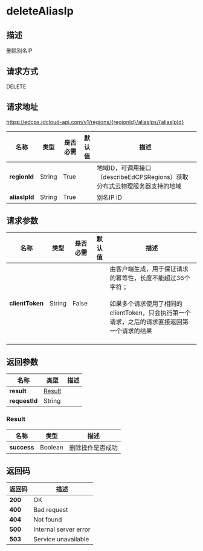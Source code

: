 # deleteAliasIp


## 描述
删除别名IP

## 请求方式
DELETE

## 请求地址
https://edcps.jdcloud-api.com/v1/regions/{regionId}/aliasIps/{aliasIpId}

|名称|类型|是否必需|默认值|描述|
|---|---|---|---|---|
|**regionId**|String|True| |地域ID，可调用接口（describeEdCPSRegions）获取分布式云物理服务器支持的地域|
|**aliasIpId**|String|True| |别名IP ID|

## 请求参数
|名称|类型|是否必需|默认值|描述|
|---|---|---|---|---|
|**clientToken**|String|False| |由客户端生成，用于保证请求的幂等性，长度不能超过36个字符；<br/><br>如果多个请求使用了相同的clientToken，只会执行第一个请求，之后的请求直接返回第一个请求的结果<br/><br>|


## 返回参数
|名称|类型|描述|
|---|---|---|
|**result**|<a href="#Result">Result</a>| |
|**requestId**|String| |

### <a name="Result">Result</a>
|名称|类型|描述|
|---|---|---|
|**success**|Boolean|删除操作是否成功|

## 返回码
|返回码|描述|
|---|---|
|**200**|OK|
|**400**|Bad request|
|**404**|Not found|
|**500**|Internal server error|
|**503**|Service unavailable|
